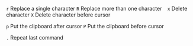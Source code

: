 `r`	 	Replace a single character
`R`	 	Replace more than one character
` `
`x`	 	Delete character
`X`	 	Delete character before cursor

`p`	 	Put the clipboard after cursor
`P`	 	Put the clipboard before cursor

`.`	 	Repeat last command 